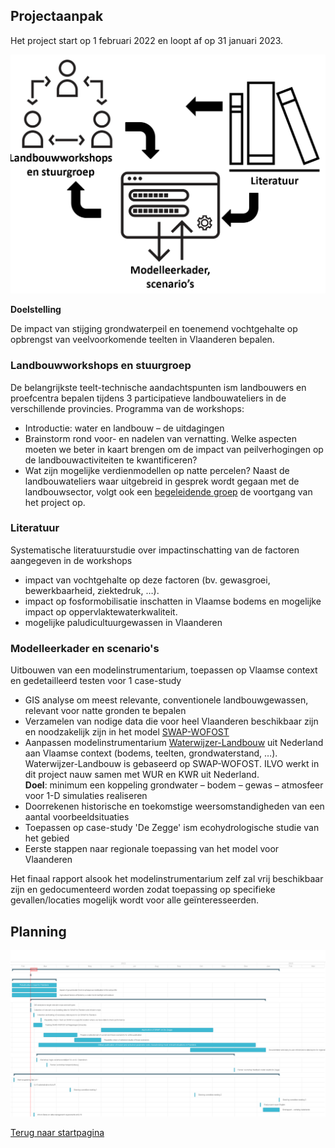 
## Projectaanpak
Het project start op 1 februari 2022 en loopt af op 31 januari 2023.

<img src=".\figs\aanpak.png" width="600"/>

**Doelstelling** 

De impact van stijging grondwaterpeil en toenemend vochtgehalte op opbrengst van veelvoorkomende teelten in Vlaanderen bepalen.

### Landbouwworkshops en stuurgroep 
De belangrijkste teelt-technische aandachtspunten ism landbouwers en proefcentra bepalen tijdens 3 participatieve landbouwateliers in de verschillende provincies.
Programma van de workshops:
- Introductie: water en landbouw – de uitdagingen
- Brainstorm rond voor- en nadelen van vernatting. Welke aspecten moeten we beter in kaart brengen om de impact van peilverhogingen op de landbouwactiviteiten te kwantificeren?
- Wat zijn mogelijke verdienmodellen op natte percelen?
Naast de landbouwateliers waar uitgebreid in gesprek wordt gegaan met de landbouwsector, volgt ook een [begeleidende groep](https://ilvo-peilimpact.github.io/peilimpact/stuurgroep.html) de voortgang van het project op. 

### Literatuur
Systematische literatuurstudie over impactinschatting van de factoren aangegeven in de workshops
- impact van vochtgehalte op deze factoren (bv. gewasgroei, bewerkbaarheid, ziektedruk, …).
- impact op fosformobilisatie inschatten in Vlaamse bodems en mogelijke impact op oppervlaktewaterkwaliteit.
- mogelijke paludicultuurgewassen in Vlaanderen

### Modelleerkader en scenario's
Uitbouwen van een modelinstrumentarium, toepassen op Vlaamse context en gedetailleerd testen voor 1 case-study
- GIS analyse om meest relevante, conventionele landbouwgewassen, relevant voor natte gronden te bepalen
- Verzamelen van nodige data die voor heel Vlaanderen beschikbaar zijn en noodzakelijk zijn in het model [SWAP-WOFOST](https://www.swap.alterra.nl/)
- Aanpassen modelinstrumentarium [Waterwijzer-Landbouw](https://waterwijzerlandbouw.wur.nl/) uit Nederland aan Vlaamse context (bodems, teelten, grondwaterstand, …). Waterwijzer-Landbouw is gebaseerd op SWAP-WOFOST.
ILVO werkt in dit project nauw samen met WUR en KWR uit Nederland. <br> **Doel**: minimum een koppeling grondwater – bodem – gewas – atmosfeer voor 1-D simulaties realiseren
- Doorrekenen historische en toekomstige weersomstandigheden van een aantal voorbeeldsituaties
- Toepassen op case-study 'De Zegge' ism ecohydrologische studie van het gebied
- Eerste stappen naar regionale toepassing van het model voor Vlaanderen

Het finaal rapport alsook het modelinstrumentarium zelf zal vrij beschikbaar zijn en gedocumenteerd worden zodat toepassing op specifieke gevallen/locaties mogelijk wordt voor alle geïnteresseerden.

## Planning

<img src=".\figs\placker_gantt_export_202202240954.png" width="600"/>

[Terug naar startpagina](https://ilvo-peilimpact.github.io/peilimpact/)
